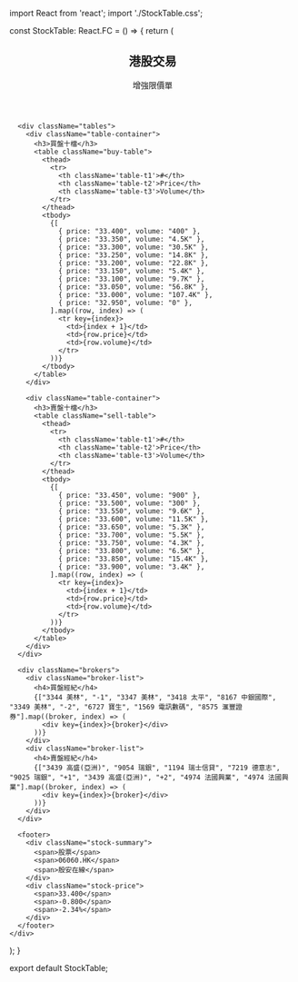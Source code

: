 import React from 'react';
import './StockTable.css';

const StockTable: React.FC = () => {
  return (
    <div className="stock-table-container">
      <header>
        <h2>港股交易</h2>
        <div className="header-right">
          <span>增強限價單</span>
        </div>
      </header>
      
      <div className="tables">
        <div className="table-container">
          <h3>買盤十檔</h3>
          <table className="buy-table">
            <thead>
              <tr>
                <th className='table-t1'>#</th>
                <th className='table-t2'>Price</th>
                <th className='table-t3'>Volume</th>
              </tr>
            </thead>
            <tbody>
              {[
                { price: "33.400", volume: "400" },
                { price: "33.350", volume: "4.5K" },
                { price: "33.300", volume: "30.5K" },
                { price: "33.250", volume: "14.8K" },
                { price: "33.200", volume: "22.8K" },
                { price: "33.150", volume: "5.4K" },
                { price: "33.100", volume: "9.7K" },
                { price: "33.050", volume: "56.8K" },
                { price: "33.000", volume: "107.4K" },
                { price: "32.950", volume: "0" },
              ].map((row, index) => (
                <tr key={index}>
                  <td>{index + 1}</td>
                  <td>{row.price}</td>
                  <td>{row.volume}</td>
                </tr>
              ))}
            </tbody>
          </table>
        </div>

        <div className="table-container">
          <h3>賣盤十檔</h3>
          <table className="sell-table">
            <thead>
              <tr>
                <th className='table-t1'>#</th>
                <th className='table-t2'>Price</th>
                <th className='table-t3'>Volume</th>
              </tr>
            </thead>
            <tbody>
              {[
                { price: "33.450", volume: "900" },
                { price: "33.500", volume: "300" },
                { price: "33.550", volume: "9.6K" },
                { price: "33.600", volume: "11.5K" },
                { price: "33.650", volume: "5.3K" },
                { price: "33.700", volume: "5.5K" },
                { price: "33.750", volume: "4.3K" },
                { price: "33.800", volume: "6.5K" },
                { price: "33.850", volume: "15.4K" },
                { price: "33.900", volume: "3.4K" },
              ].map((row, index) => (
                <tr key={index}>
                  <td>{index + 1}</td>
                  <td>{row.price}</td>
                  <td>{row.volume}</td>
                </tr>
              ))}
            </tbody>
          </table>
        </div>
      </div>

      <div className="brokers">
        <div className="broker-list">
          <h4>買盤經紀</h4>
          {["3344 美林", "-1", "3347 美林", "3418 太平", "8167 中銀國際", "3349 美林", "-2", "6727 寶生", "1569 電訊數碼", "8575 滙豐證券"].map((broker, index) => (
            <div key={index}>{broker}</div>
          ))}
        </div>
        <div className="broker-list">
          <h4>賣盤經紀</h4>
          {["3439 高盛(亞洲)", "9054 瑞銀", "1194 瑞士信貸", "7219 德意志", "9025 瑞銀", "+1", "3439 高盛(亞洲)", "+2", "4974 法國興業", "4974 法國興業"].map((broker, index) => (
            <div key={index}>{broker}</div>
          ))}
        </div>
      </div>

      <footer>
        <div className="stock-summary">
          <span>股票</span>
          <span>06060.HK</span>
          <span>殷安在線</span>
        </div>
        <div className="stock-price">
          <span>33.400</span>
          <span>-0.800</span>
          <span>-2.34%</span>
        </div>
      </footer>
    </div>
  );
}

export default StockTable;
